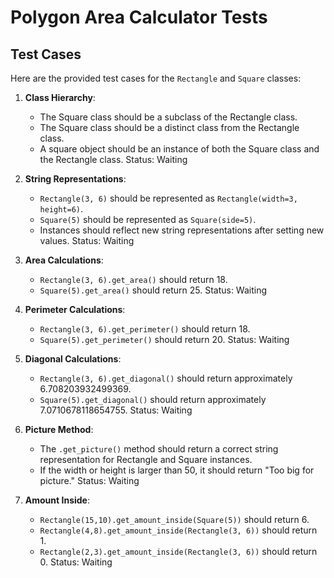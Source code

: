 
# Polygon Area Calculator Tests

## Test Cases

Here are the provided test cases for the `Rectangle` and `Square` classes:

1. **Class Hierarchy**:
   - The Square class should be a subclass of the Rectangle class.
   - The Square class should be a distinct class from the Rectangle class.
   - A square object should be an instance of both the Square class and the Rectangle class.
   Status: Waiting

2. **String Representations**:
   - `Rectangle(3, 6)` should be represented as `Rectangle(width=3, height=6)`.
   - `Square(5)` should be represented as `Square(side=5)`.
   - Instances should reflect new string representations after setting new values.
   Status: Waiting

3. **Area Calculations**:
   - `Rectangle(3, 6).get_area()` should return 18.
   - `Square(5).get_area()` should return 25.
   Status: Waiting

4. **Perimeter Calculations**:
   - `Rectangle(3, 6).get_perimeter()` should return 18.
   - `Square(5).get_perimeter()` should return 20.
   Status: Waiting

5. **Diagonal Calculations**:
   - `Rectangle(3, 6).get_diagonal()` should return approximately 6.708203932499369.
   - `Square(5).get_diagonal()` should return approximately 7.0710678118654755.
   Status: Waiting

6. **Picture Method**:
   - The `.get_picture()` method should return a correct string representation for Rectangle and Square instances.
   - If the width or height is larger than 50, it should return "Too big for picture."
   Status: Waiting

7. **Amount Inside**:
   - `Rectangle(15,10).get_amount_inside(Square(5))` should return 6.
   - `Rectangle(4,8).get_amount_inside(Rectangle(3, 6))` should return 1.
   - `Rectangle(2,3).get_amount_inside(Rectangle(3, 6))` should return 0.
   Status: Waiting
